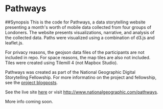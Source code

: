 # Pathways 

##Synopsis 
This is the code for Pathways, a data storytelling website presenting a month's worth of mobile data collected from four groups of Londoners. The website presents visualizations, narrative, and analysis of the collected data. 
Paths were visualized using a combination of d3.js and leaflet.js.

For privacy reasons, the geojson data files of the participants are not included in repo. For space reasons, the map tiles are also not included. Tiles were created using Tilemill 4 (not Mapbox Studio). 

Pathways was created as part of the National Geographic Digital Storytelling Fellowship. For more informatino on the project and fellowship, see the [project blogposts](voices.nationalgeographic.com/author/monuoha/). 

See the live site [here](http://www.nationalgeographic.com/pathways) or visit  http://www.nationalgeographic.com/pathways.

More info coming soon. 

